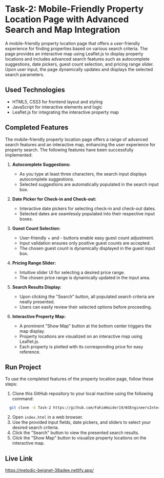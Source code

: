 
# Task-2: Mobile-Friendly Property Location Page with Advanced Search and Map Integration
A mobile-friendly property location page that offers a user-friendly experience for finding properties based on various search criteria. The page provides an interactive map using Leaflet.js to display property locations and includes advanced search features such as autocomplete suggestions, date pickers, guest count selection, and pricing range slider. Upon user input, the page dynamically updates and displays the selected search parameters.


## Used Technologies

- HTML5, CSS3 for frontend layout and styling
- JavaScript for interactive elements and logic
- Leaflet.js for integrating the interactive property map


## Completed Features

The mobile-friendly property location page offers a range of advanced search features and an interactive map, enhancing the user experience for property search. The following features have been successfully implemented:

1. **Autocomplete Suggestions:**
   - As you type at least three characters, the search input displays autocomplete suggestions.
   - Selected suggestions are automatically populated in the search input box.

2. **Date Picker for Check-in and Check-out:**
   - Interactive date pickers for selecting check-in and check-out dates.
   - Selected dates are seamlessly populated into their respective input boxes.

3. **Guest Count Selection:**
   - User-friendly + and - buttons enable easy guest count adjustment.
   - Input validation ensures only positive guest counts are accepted.
   - The chosen guest count is dynamically displayed in the guest input box.

4. **Pricing Range Slider:**
   - Intuitive slider UI for selecting a desired price range.
   - The chosen price range is dynamically updated in the input area.

5. **Search Results Display:**
   - Upon clicking the "Search" button, all populated search criteria are neatly presented.
   - Users can easily review their selected options before proceeding.

6. **Interactive Property Map:**
   - A prominent "Show Map" button at the bottom center triggers the map display.
   - Property locations are visualized on an interactive map using Leaflet.js.
   - Each property is plotted with its corresponding price for easy reference.


## Run Project

To use the completed features of the property location page, follow these steps:

1. Clone this GitHub repository to your local machine using the following command:

```bash
  git clone -b Task-2 https://github.com/FahimHaider19/W3EngineersInternship.git
```
2. Open `index.html` in a web browser.
3. Use the provided input fields, date pickers, and sliders to select your desired search criteria.
4. Click the "Search" button to view the presented search results.
5. Click the "Show Map" button to visualize property locations on the interactive map.


## Live Link

https://melodic-beignet-38adee.netlify.app/